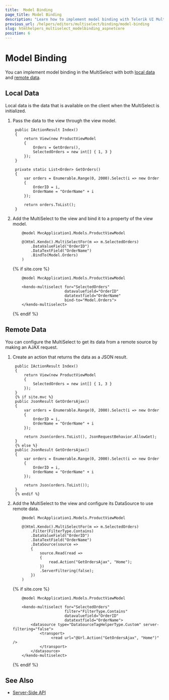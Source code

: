 ```yaml
---
title:  Model Binding
page_title: Model Binding
description: "Learn how to implement model binding with Telerik UI MultiSelect component for {{ site.framework }}."
previous_url: /helpers/editors/multiselect/binding/model-binding
slug: htmlhelpers_multiselect_modelbinding_aspnetcore
position: 6
---
```


# Model Binding

You can implement model binding in the MultiSelect with both [local data](#local-data) and [remote data](#remote-data).

## Local Data

Local data is the data that is available on the client when the MultiSelect is initialized.

1. Pass the data to the view through the view model.

        public IActionResult Index()
        {
            return View(new ProductViewModel
            {
                Orders = GetOrders(),
                SelectedOrders = new int[] { 1, 3 }
            });
        }

        private static List<Order> GetOrders()
        {
            var orders = Enumerable.Range(0, 2000).Select(i => new Order
            {
                OrderID = i,
                OrderName = "OrderName" + i
            });

            return orders.ToList();
        }


1. Add the MultiSelect to the view and bind it to a property of the view model.

    ```HtmlHelper
        @model MvcApplication1.Models.ProductViewModel

        @(Html.Kendo().MultiSelectFor(m => m.SelectedOrders)
            .DataValueField("OrderID")
            .DataTextField("OrderName")
            .BindTo(Model.Orders)
        )
    ```
    {% if site.core %}
    ```TagHelper
        @model MvcApplication1.Models.ProductViewModel

        <kendo-multiselect for="SelectedOrders"
                           datavaluefield="OrderID"
                           datatextfield="OrderName"
                           bind-to="Model.Orders">
        </kendo-multiselect>
    ```
    {% endif %}

## Remote Data

You can configure the MultiSelect to get its data from a remote source by making an AJAX request.

1. Create an action that returns the data as a JSON result.

        public IActionResult Index()
        {
            return View(new ProductViewModel
            {
                SelectedOrders = new int[] { 1, 3 }
            });
        }
        {% if site.mvc %}
        public JsonResult GetOrdersAjax()
        {
            var orders = Enumerable.Range(0, 2000).Select(i => new Order
            {
                OrderID = i,
                OrderName = "OrderName" + i
            });

            return Json(orders.ToList(), JsonRequestBehavior.AllowGet);
        }
        {% else %}
        public JsonResult GetOrdersAjax()
        {
            var orders = Enumerable.Range(0, 2000).Select(i => new Order
            {
                OrderID = i,
                OrderName = "OrderName" + i
            });

            return Json(orders.ToList());
        }
        {% endif %}


1. Add the MultiSelect to the view and configure its DataSource to use remote data.

    ```HtmlHelper
        @model MvcApplication1.Models.ProductViewModel

        @(Html.Kendo().MultiSelectFor(m => m.SelectedOrders)
            .Filter(FilterType.Contains)
            .DataValueField("OrderID")
            .DataTextField("OrderName")
            .DataSource(source =>
            {
                source.Read(read =>
                {
                    read.Action("GetOrdersAjax", "Home");
                })
                .ServerFiltering(false);
            })
        )
    ```
    {% if site.core %}
    ```TagHelper
        @model MvcApplication1.Models.ProductViewModel

        <kendo-multiselect for="SelectedOrders"
                           filter="FilterType.Contains"
                           datavaluefield="OrderID"
                           datatextfield="OrderName">
            <datasource type="DataSourceTagHelperType.Custom" server-filtering="false">
                <transport>
                     <read url="@Url.Action("GetOrdersAjax", "Home")" />
                </transport>
            </datasource>
        </kendo-multiselect>
    ```
    {% endif %}

## See Also

* [Server-Side API](/api/multiselect)
